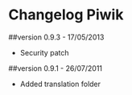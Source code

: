 Changelog Piwik
===============

##version 0.9.3 - 17/05/2013

* Security patch

##version 0.9.1 - 26/07/2011

* Added translation folder
